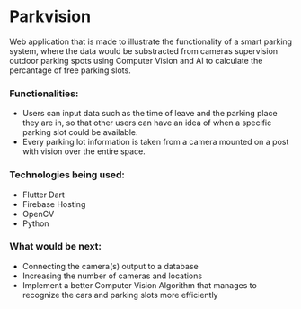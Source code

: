 # Parkvision

Web application that is made to illustrate the functionality of a smart parking system, where the data would be substracted from cameras supervision outdoor parking spots using Computer Vision and AI to calculate the percantage of free parking slots.

### Functionalities:
- Users can input data such as the time of leave and the parking place they are in, so that other users can have an idea of when a specific parking slot could be available.
- Every parking lot information is taken from a camera mounted on a post with vision over the entire space.

### Technologies being used:
- Flutter Dart 
- Firebase Hosting
- OpenCV
- Python

### What would be next:
- Connecting the camera(s) output to a database
- Increasing the number of cameras and locations
- Implement a better Computer Vision Algorithm that manages to recognize the cars and parking slots more efficiently
